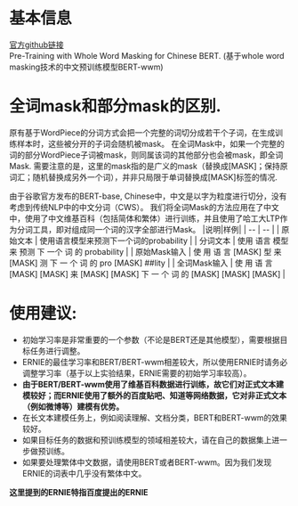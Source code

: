 # 基本信息  
[官方github链接](https://github.com/ymcui/Chinese-BERT-wwm)  
Pre-Training with Whole Word Masking for Chinese BERT. (基于whole word masking技术的中文预训练模型BERT-wwm)  

# 全词mask和部分mask的区别.  

原有基于WordPiece的分词方式会把一个完整的词切分成若干个子词，在生成训练样本时，这些被分开的子词会随机被mask。 在全词Mask中，如果一个完整的词的部分WordPiece子词被mask，则同属该词的其他部分也会被mask，即全词Mask.
需要注意的是，这里的mask指的是广义的mask（替换成[MASK]；保持原词汇；随机替换成另外一个词），并非只局限于单词替换成[MASK]标签的情况.

由于谷歌官方发布的BERT-base, Chinese中，中文是以字为粒度进行切分，没有考虑到传统NLP中的中文分词（CWS）。 我们将全词Mask的方法应用在了中文中，使用了中文维基百科（包括简体和繁体）进行训练，并且使用了哈工大LTP作为分词工具，即对组成同一个词的汉字全部进行Mask。
|说明|样例|
| -- | -- |
| 原始文本 | 使用语言模型来预测下一个词的probability |
| 分词文本 | 使用 语言 模型 来 预测 下 一个 词 的 probability |
| 原始Mask输入 | 使 用 语 言 [MASK] 型 来 [MASK] 测 下 一 个 词 的 pro [MASK] ##lity |
| 全词Mask输入 | 使 用 语 言 [MASK] [MASK] 来 [MASK] [MASK] 下 一 个 词 的 [MASK] [MASK] [MASK] |  

# 使用建议:
- 初始学习率是非常重要的一个参数（不论是BERT还是其他模型），需要根据目标任务进行调整。
- ERNIE的最佳学习率和BERT/BERT-wwm相差较大，所以使用ERNIE时请务必调整学习率（基于以上实验结果，ERNIE需要的初始学习率较高）。
- **由于BERT/BERT-wwm使用了维基百科数据进行训练，故它们对正式文本建模较好；而ERNIE使用了额外的百度贴吧、知道等网络数据，它对非正式文本（例如微博等）建模有优势。**
- 在长文本建模任务上，例如阅读理解、文档分类，BERT和BERT-wwm的效果较好。
- 如果目标任务的数据和预训练模型的领域相差较大，请在自己的数据集上进一步做预训练。
- 如果要处理繁体中文数据，请使用BERT或者BERT-wwm。因为我们发现ERNIE的词表中几乎没有繁体中文。

**这里提到的ERNIE特指百度提出的ERNIE**
